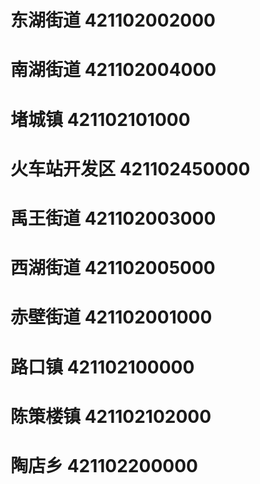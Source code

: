 # 东湖街道 421102002000
# 南湖街道 421102004000
# 堵城镇 421102101000
# 火车站开发区 421102450000
# 禹王街道 421102003000
# 西湖街道 421102005000
# 赤壁街道 421102001000
# 路口镇 421102100000
# 陈策楼镇 421102102000
# 陶店乡 421102200000
